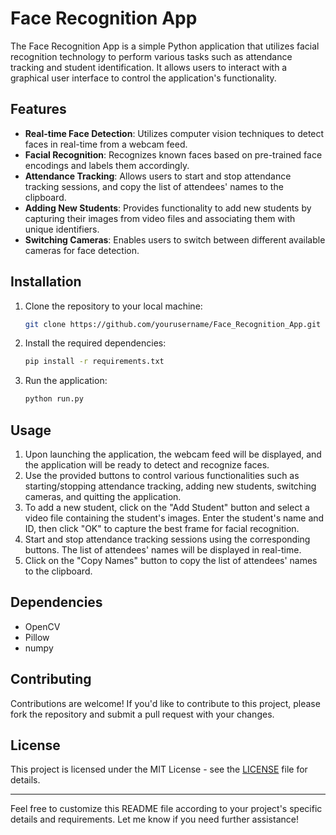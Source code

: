 # Face Recognition App

The Face Recognition App is a simple Python application that utilizes facial recognition technology to perform various tasks such as attendance tracking and student identification. It allows users to interact with a graphical user interface to control the application's functionality.

## Features

- **Real-time Face Detection**: Utilizes computer vision techniques to detect faces in real-time from a webcam feed.
- **Facial Recognition**: Recognizes known faces based on pre-trained face encodings and labels them accordingly.
- **Attendance Tracking**: Allows users to start and stop attendance tracking sessions, and copy the list of attendees' names to the clipboard.
- **Adding New Students**: Provides functionality to add new students by capturing their images from video files and associating them with unique identifiers.
- **Switching Cameras**: Enables users to switch between different available cameras for face detection.

## Installation

1. Clone the repository to your local machine:

   ```bash
   git clone https://github.com/yourusername/Face_Recognition_App.git
   ```

2. Install the required dependencies:

   ```bash
   pip install -r requirements.txt
   ```

3. Run the application:

   ```bash
   python run.py
   ```

## Usage

1. Upon launching the application, the webcam feed will be displayed, and the application will be ready to detect and recognize faces.
2. Use the provided buttons to control various functionalities such as starting/stopping attendance tracking, adding new students, switching cameras, and quitting the application.
3. To add a new student, click on the "Add Student" button and select a video file containing the student's images. Enter the student's name and ID, then click "OK" to capture the best frame for facial recognition.
4. Start and stop attendance tracking sessions using the corresponding buttons. The list of attendees' names will be displayed in real-time.
5. Click on the "Copy Names" button to copy the list of attendees' names to the clipboard.

## Dependencies

- OpenCV
- Pillow
- numpy

## Contributing

Contributions are welcome! If you'd like to contribute to this project, please fork the repository and submit a pull request with your changes.

## License

This project is licensed under the MIT License - see the [LICENSE](LICENSE) file for details.

---

Feel free to customize this README file according to your project's specific details and requirements. Let me know if you need further assistance!
